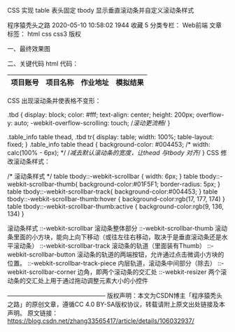 CSS 实现 table 表头固定 tbody 显示垂直滚动条并自定义滚动条样式

程序猿秃头之路 2020-05-10 10:58:02  1944  收藏 5
分类专栏： Web前端 文章标签： html css css3
版权

一、最终效果图



二、关键代码
html 代码：

<div class="table_info">
  <table border="0" cellspacing="0" cellpadding="0" style="width: 100%;">
    <thead>
      <tr>
        <th>项目账号</th>
        <th>项目名称</th>
        <th>作业地址</th>
        <th>模拟结果</th>
      </tr>
    </thead>
    <tbody class="tbd">
      <!-- 这里的数据是请求后台拼接上去的-->
    </tbody>
  </table>
</div>
 

CSS 出现滚动条并使表格不变形：

  .tbd {
    display: block;
    color: #fff;
    text-align: center;
    height: 200px;
    overflow-y: auto;
    -webkit-overflow-scrolling: touch;  /*滚动更流畅*/
  }

  .table_info table thead,
  .tbd tr{
    display: table;
    width: 100%;
    table-layout: fixed;
  }
  .table_info table thead {
    background-color: #004453;
    /* width: calc(100% - 6px); */  /*减去默认滚动条的宽度，让thead 与tbody 对齐*/
  }
CSS 修改滚动条样式：

  /* 滚动条样式 */
  table tbody::-webkit-scrollbar { 
    width: 6px;
  }
  table tbody::-webkit-scrollbar-thumb{
    background-color:#01F5F1;
    border-radius: 5px;
  }
  table tbody::-webkit-scrollbar-track{
    background-color:#004453;
  }
  table tbody::-webkit-scrollbar-thumb:hover {
    background-color:rgb(17, 177, 174)
  }
  table tbody::-webkit-scrollbar-thumb:active {
    background-color:rgb(9, 136, 134)
  }

滚动条样式
::-webkit-scrollbar 滚动条整体部分
::-webkit-scrollbar-thumb  滚动条里面的小方块，能向上向下移动（或往左往右移动，取决于是垂直滚动条还是水平滚动条）
::-webkit-scrollbar-track  滚动条的轨道（里面装有Thumb）
::-webkit-scrollbar-button 滚动条的轨道的两端按钮，允许通过点击微调小方块的位置。
::-webkit-scrollbar-track-piece 内层轨道，滚动条中间部分（除去）
::-webkit-scrollbar-corner 边角，即两个滚动条的交汇处
::-webkit-resizer 两个滚动条的交汇处上用于通过拖动调整元素大小的小控件



————————————————
版权声明：本文为CSDN博主「程序猿秃头之路」的原创文章，遵循CC 4.0 BY-SA版权协议，转载请附上原文出处链接及本声明。
原文链接：https://blog.csdn.net/zhang33565417/article/details/106032937/